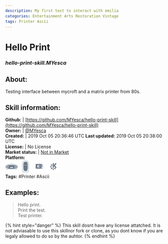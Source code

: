 ```yaml
--- 
description: My first test to interact with emilia
categories: Entertainment Arts Restoration Vintage   
tags: Printer Ascii   
---
```


# Hello Print  
### _hello-print-skill.MYesca_  
## About:  
Testing interface between mycroft and a matrix printer from 80s.

## Skill information:  
**Github:** | [https://github.com/MYesca/hello-print-skill](https://github.com/MYesca/hello-print-skill)  
**Owner:** | [@MYesca](https://github.com/MYesca)  
**Created:** | 2019 Oct 05 20:36:46 UTC  **Last updated:** 2019 Oct 05 20:38:00 UTC  
**License:** | No License  
**Market status:** | [Not in Market](https://market.mycroft.ai/skill/)  
**Platform:**  
 ![](../.gitbook/assets/mark-1-icon.png)  ![](../.gitbook/assets/mark-2-icon.png)  ![](../.gitbook/assets/picroft-icon.png)  ![](../.gitbook/assets/kde.png)   
**Tags:** \#Printer \#Ascii   
## Examples:  
> Hello print.  
> Print the test.  
> Test printer.  
  
{% hint style="danger" %}
This skill dosnt have any license attatched. It is not adviasable to use this skillnor fork or clone, as you dont know if you are legaly allowed to do so by the auhtor.
{% endhint %}
